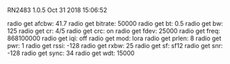 
RN2483 1.0.5 Oct 31 2018 15:06:52

radio get afcbw: 41.7
radio get bitrate: 50000
radio get bt: 0.5
radio get bw: 125
radio get cr: 4/5
radio get crc: on
radio get fdev: 25000
radio get freq: 868100000
radio get iqi: off
radio get mod: lora
radio get prlen: 8
radio get pwr: 1
radio get rssi: -128
radio get rxbw: 25
radio get sf: sf12
radio get snr: -128
radio get sync: 34
radio get wdt: 15000
